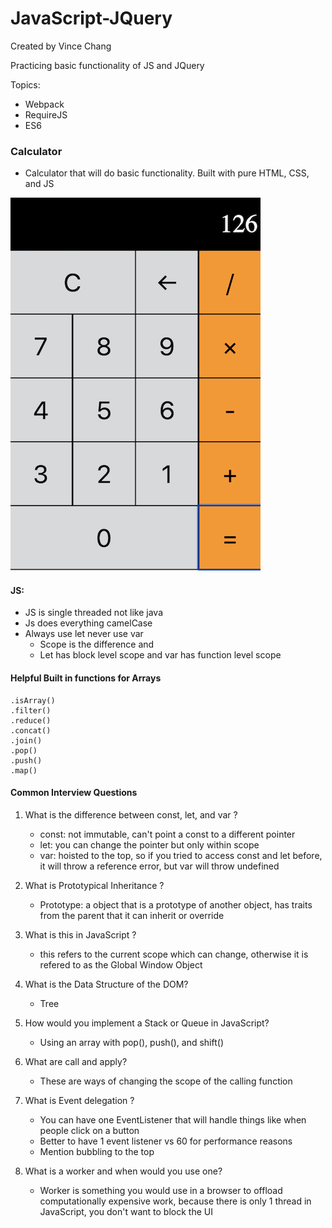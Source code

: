 # JavaScript-JQuery

Created by Vince Chang </br>

Practicing basic functionality of JS and JQuery

Topics:

- Webpack
- RequireJS
- ES6

### Calculator

- Calculator that will do basic functionality. Built with pure HTML, CSS, and JS

![Final Product](https://github.com/vincehacks/JavaScript-JQuery/blob/master/calculator/FinalProject.png)

#### JS:

- JS is single threaded not like java
- Js does everything camelCase
- Always use let never use var
  - Scope is the difference and
  - Let has block level scope and var has function level scope

#### Helpful Built in functions for Arrays

```
.isArray()
.filter()
.reduce()
.concat()
.join()
.pop()
.push()
.map()
```

#### Common Interview Questions

1. What is the difference between const, let, and var ?

   - const: not immutable, can't point a const to a different pointer
   - let: you can change the pointer but only within scope
   - var: hoisted to the top, so if you tried to access const and let before, it
     will throw a reference error, but var will throw undefined

2. What is Prototypical Inheritance ?

   - Prototype: a object that is a prototype of another object, has traits from the
     parent that it can inherit or override

3. What is this in JavaScript ?

   - this refers to the current scope which can change, otherwise it is refered
     to as the Global Window Object

4. What is the Data Structure of the DOM?

   - Tree

5. How would you implement a Stack or Queue in JavaScript?

   - Using an array with pop(), push(), and shift()

6. What are call and apply?

   - These are ways of changing the scope of the calling function

7. What is Event delegation ?

   - You can have one EventListener that will handle things like when people
     click on a button
   - Better to have 1 event listener vs 60 for performance reasons
   - Mention bubbling to the top

8. What is a worker and when would you use one?
   - Worker is something you would use in a browser to offload computationally
     expensive work, because there is only 1 thread in JavaScript, you don't
     want to block the UI
